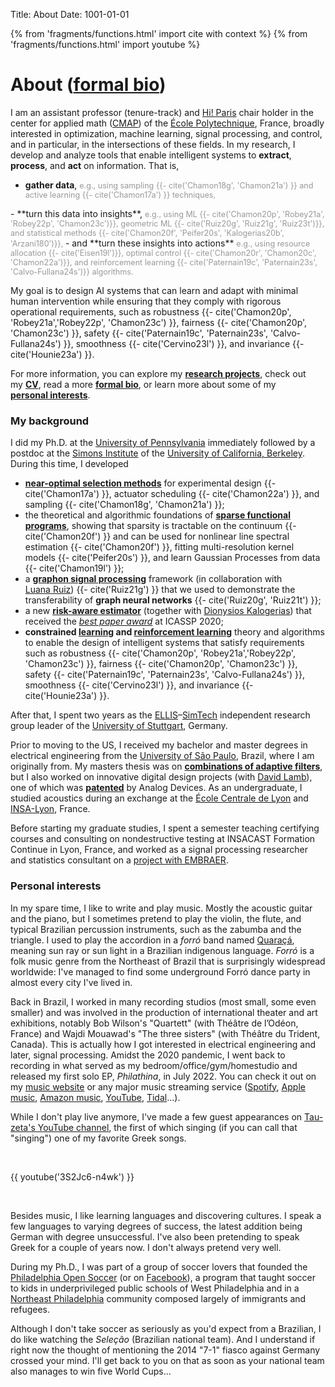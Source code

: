 Title: About
Date: 1001-01-01

{% from 'fragments/functions.html' import cite with context %}
{% from 'fragments/functions.html' import youtube %}

# About ([formal bio]({filename}/pages/bio.md))

I am an assistant professor (tenure-track) and [Hi! Paris](https://www.hi-paris.fr) chair holder
in the center for applied math ([CMAP](https://cmap.ip-paris.fr)) of the
[&Eacute;cole Polytechnique](https://www.polytechnique.edu), France,
broadly interested in optimization, machine learning, signal processing, and control,
and in particular, in the intersections of these fields. In my research, I develop and analyze tools
that enable intelligent systems to **extract**, **process**, and **act** on information. That is,

  - **gather data**,
  <span style="color:#999;font-size:90%;">e.g.,
    using sampling {{- cite('Chamon18g', 'Chamon21a') }} and active learning {{- cite('Chamon17a') }} techniques,
  </span>
  - **turn this data into insights**,
  <span style="color:#999;font-size:90%;">e.g.,
    using ML {{- cite('Chamon20p', 'Robey21a', 'Robey22p', 'Chamon23c')}},
    geometric ML {{- cite('Ruiz20g', 'Ruiz21g', 'Ruiz23t')}},
    and statistical methods {{- cite('Chamon20f', 'Peifer20s', 'Kalogerias20b', 'Arzani180')}},
  </span>
  - and **turn these insights into actions**
  <span style="color:#999;font-size:90%;">e.g.,
    using
    resource allocation {{- cite('Eisen19l')}},
    optimal control {{- cite('Chamon20r', 'Chamon20c', 'Chamon22a')}},
    and reinforcement learning {{- cite('Paternain19c', 'Paternain23s', 'Calvo-Fullana24s')}}
    algorithms.
  </span>

My goal is to design AI systems that can learn and adapt with minimal human intervention while ensuring that they comply with rigorous operational requirements,
such as robustness {{- cite('Chamon20p', 'Robey21a','Robey22p', 'Chamon23c') }},
fairness {{- cite('Chamon20p', 'Chamon23c') }},
safety {{- cite('Paternain19c', 'Paternain23s', 'Calvo-Fullana24s') }},
smoothness {{- cite('Cervino23l') }},
and invariance {{- cite('Hounie23a') }}.

For more information, you can explore my [**research&nbsp;projects**]({filename}/pages/research.md),
check out my&nbsp;[**CV**]({static}/pdf/lfochamon_cv.pdf),
read a more [**formal&nbsp;bio**]({filename}/pages/bio.md),
or learn more about some of my [**personal&nbsp;interests**]({filename}/pages/about.md#personal-interests).


### My background

I did my Ph.D. at the [University of Pennsylvania](https://www.seas.upenn.edu/) immediately followed by a postdoc at the
[Simons Institute](https://simons.berkeley.edu/) of the [University of California, Berkeley](https://www.berkeley.edu/). During this time, I developed

- [**near-optimal selection methods**]({filename}/pages/research.md#combinatorial-optimization-and-approximate-submodularity)
  for experimental design {{- cite('Chamon17a') }}, actuator scheduling {{- cite('Chamon22a') }}, and sampling {{- cite('Chamon18g', 'Chamon21a') }};
- the theoretical and algorithmic foundations of
  [**sparse functional programs**]({filename}/pages/research.md#non-convex-functional-optimization), showing that sparsity
  is tractable on the continuum {{- cite('Chamon20f') }} and can be used for
  nonlinear line spectral estimation {{- cite('Chamon20f') }},
  fitting multi-resolution kernel models {{- cite('Peifer20s') }},
  and learn Gaussian Processes from data {{- cite('Chamon19l') }};
- a [**graphon signal processing**]({filename}/pages/research.md#non-convex-functional-optimization)
  framework&nbsp;(in collaboration with [Luana&nbsp;Ruiz](https://sites.google.com/seas.upenn.edu/luanaruiz)) {{- cite('Ruiz21g') }}
  that we used to demonstrate the transferability of **graph neural networks** {{- cite('Ruiz20g', 'Ruiz21t') }};
- a new [**risk-aware estimator**]({filename}/pages/publications.md#Kalogerias20b)&nbsp;(together with
  [Dionysios&nbsp;Kalogerias](https://www.dkalogerias.org/)) that received the
  [*best paper award*](https://2020.ieeeicassp.org/general/icassp-best-paper-awards/) at ICASSP 2020;
- **constrained [learning](({filename}/pages/research.md#)) and [reinforcement learning]((({filename}/pages/research.md#)))** theory and algorithms to enable the design of intelligent systems that satisfy requirements
such as robustness {{- cite('Chamon20p', 'Robey21a','Robey22p', 'Chamon23c') }},
fairness {{- cite('Chamon20p', 'Chamon23c') }},
safety {{- cite('Paternain19c', 'Paternain23s', 'Calvo-Fullana24s') }},
smoothness {{- cite('Cervino23l') }},
and invariance {{- cite('Hounie23a') }}.

After that, I spent two years as the [ELLIS](https://ellis.eu/)&ndash;[SimTech](https://simtech.uni-stuttgart.de/) independent research group leader of the [University of Stuttgart](https://www.uni-stuttgart.de/), Germany.

Prior to moving to the US, I received my bachelor and master degrees in electrical
engineering from the [University of São Paulo](https://www.poli.usp.br), Brazil,
where I am originally from. My masters thesis was on
[**combinations of adaptive filters**]({filename}/pages/research.md#combinations-of-adaptive-filters),
but I also worked on innovative digital design projects&nbsp;(with [David&nbsp;Lamb](https://www.linkedin.com/in/davidlamb99/)),
one of which was [**patented**]({filename}/pages/publications.md#patent) by Analog Devices. As an undergraduate, I studied acoustics
during an exchange at the [École Centrale de Lyon](https://www.ec-lyon.fr) and [INSA-Lyon](https://www.insa-lyon.fr), France.

Before starting my graduate studies, I spent a semester teaching certifying courses
and consulting on nondestructive testing at INSACAST Formation Continue in Lyon, France,
and worked as a signal processing researcher and statistics consultant on a
[project with EMBRAER]({filename}/pages/research.md#aircraft-cabin-simulator).



### Personal interests

In my spare time, I like to write and play music. Mostly the acoustic guitar and the piano, but I sometimes pretend
to play the violin, the flute, and typical Brazilian percussion instruments, such as the zabumba and the triangle.
I used to play the accordion in a *forró* band named [Quaraçá](https://soundcloud.com/luiz-chamon/sets/quaraca), meaning
sun ray or sun light in a Brazilian indigenous language. *Forró* is a folk music genre from the Northeast of Brazil that is
surprisingly widespread worldwide: I've managed to find some underground Forró dance party in almost every city I've lived in.

Back in Brazil, I worked in many recording studios&nbsp;(most small, some even smaller) and was involved in the production of
international theater and art exhibitions, notably Bob Wilson's "Quartett"&nbsp;(with Théâtre de l’Odéon, France) and
Wajdi Mouawad's "The three sisters"&nbsp;(with Théâtre du Trident, Canada). This is actually how I got interested in electrical engineering and
later, signal processing. Amidst the 2020 pandemic, I went back to recording in what served as my bedroom/office/gym/homestudio
and released my first solo EP, *Philathina*, in July&nbsp;2022. You can check it out on my [music&nbsp;website](https://www.lfochamon.com) or
any major music streaming service&nbsp;([Spotify](https://open.spotify.com/album/4dLuLYglloY8fPcuK9uNrU),
[Apple music](https://music.apple.com/gr/album/philatinha-ep/1637179028?uo=4), [Amazon music](https://music.amazon.com/albums/B0B82T289X),
[YouTube](https://www.youtube.com/watch?v=Dr22lwhElvc&list=OLAK5uy_m2dR9NIMG6BTEK_zE9UG3NSIcsLIYOPoc&index=1), [Tidal](http://www.tidal.com/album/240501656)...).

While I don't play live anymore, I've made a few guest appearances on [Tau-zeta's YouTube channel](https://www.youtube.com/@tau-zeta3461),
the first of which singing&nbsp;(if you can call that "singing") one of my favorite Greek songs.

&nbsp;

{{ youtube('3S2Jc6-n4wk') }}

&nbsp;

Besides music, I like learning languages and discovering cultures. I speak a few languages to varying degrees of success,
the latest addition being German with degree unsuccessful. I've also been pretending to speak Greek for a couple of years now.
I don't always pretend very well.

During my Ph.D., I was part of a group of soccer lovers that founded the
[Philadelphia Open Soccer](https://www.philadelphiaopensoccer.org/)&nbsp;(or on
[Facebook](https://www.facebook.com/phillyopensoccer/)), a program that taught soccer to kids in underprivileged
public schools of West Philadelphia and in a
[Northeast Philadelphia](https://www.facebook.com/pg/phillyopensoccer/photos/?tab=album&album_id=1299783973460905) community
composed largely of immigrants and refugees.

Although I don't take soccer as seriously as you'd expect from a Brazilian, I do like watching the *Seleção*&nbsp;(Brazilian national team).
And I understand if right now the thought of mentioning the&nbsp;2014 "7-1" fiasco against Germany crossed your mind.
I'll get back to you on that as soon as your national team also manages to win five World Cups...
